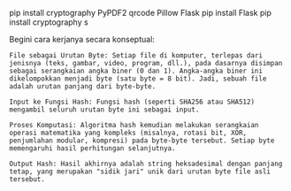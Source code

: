 pip install cryptography PyPDF2 qrcode Pillow Flask
pip install Flask
pip install cryptography
s



Begini cara kerjanya secara konseptual:

    File sebagai Urutan Byte: Setiap file di komputer, terlepas dari jenisnya (teks, gambar, video, program, dll.), pada dasarnya disimpan sebagai serangkaian angka biner (0 dan 1). Angka-angka biner ini dikelompokkan menjadi byte (satu byte = 8 bit). Jadi, sebuah file adalah urutan panjang dari byte-byte.

    Input ke Fungsi Hash: Fungsi hash (seperti SHA256 atau SHA512) mengambil seluruh urutan byte ini sebagai input.

    Proses Komputasi: Algoritma hash kemudian melakukan serangkaian operasi matematika yang kompleks (misalnya, rotasi bit, XOR, penjumlahan modular, kompresi) pada byte-byte tersebut. Setiap byte memengaruhi hasil perhitungan selanjutnya.

    Output Hash: Hasil akhirnya adalah string heksadesimal dengan panjang tetap, yang merupakan "sidik jari" unik dari urutan byte file asli tersebut.
